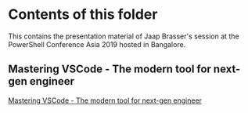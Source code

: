 # Contents of this folder

This contains the presentation material of Jaap Brasser's session at the PowerShell Conference Asia 2019 hosted in Bangalore.

## Mastering VSCode - The modern tool for next-gen engineer

[Mastering VSCode - The modern tool for next-gen engineer](./Mastering%20VSCode%20-%20The%20modern%20tool%20for%20next-gen%20engineer/Mastering%20VSCode%20-%20The%20modern%20tool%20for%20next-gen%20engineer.pdf)
